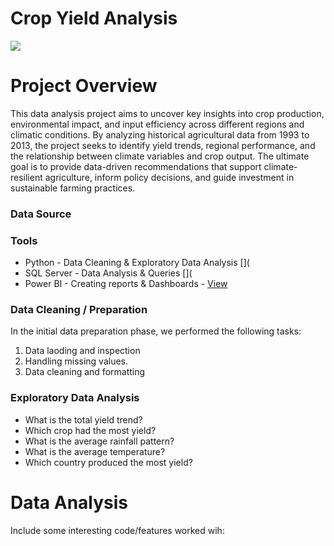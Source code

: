 # Crop Yield Analysis
![](https://github.com/AlfredBoatengDA/Agriculture-Projects/blob/main/crop%20yield%20analysis.jpg)


# Project Overview
This data analysis project aims to uncover key insights into crop production, environmental impact, and input efficiency across different regions and climatic conditions.
By analyzing historical agricultural data from 1993 to 2013, the project seeks to identify yield trends, regional performance,
and the relationship between climate variables and crop output. 
The ultimate goal is to provide data-driven recommendations that support climate-resilient agriculture, inform policy decisions, and guide investment in sustainable farming practices.



### Data Source


### Tools
 - Python - Data Cleaning & Exploratory Data Analysis [](
 - SQL Server - Data Analysis & Queries [](
 - Power BI - Creating reports & Dashboards - [View](https://github.com/AlfredBoatengDA/Agriculture-Projects/blob/main/Crop%20Yield%20Analysis%20Power%20BI%20Dashboard.pbix)


### Data Cleaning / Preparation

In the initial data preparation phase, we performed the following tasks:
1. Data laoding and inspection
2. Handling missing values.
3. Data cleaning and formatting


### Exploratory Data Analysis

- What is the total yield trend?
- Which crop had the most yield?
- What is the average rainfall pattern?
- What is the average temperature?
- Which country produced the most yield?


# Data Analysis
Include some interesting code/features worked wih:
```SQL

























